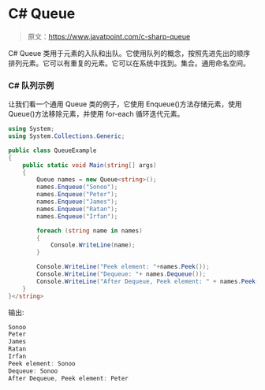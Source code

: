 # C# Queue

> 原文：<https://www.javatpoint.com/c-sharp-queue>

C# Queue <t>类用于元素的入队和出队。它使用队列的概念，按照先进先出的顺序排列元素。它可以有重复的元素。它可以在系统中找到。集合。通用命名空间。</t>

### C# 队列<t>示例</t>

让我们看一个通用 Queue <t>类的例子，它使用 Enqueue()方法存储元素，使用 Queue()方法移除元素，并使用 for-each 循环迭代元素。</t>

```cs
using System;
using System.Collections.Generic;

public class QueueExample
{
    public static void Main(string[] args)
    {
        Queue names = new Queue<string>();
        names.Enqueue("Sonoo");
        names.Enqueue("Peter");
        names.Enqueue("James");
        names.Enqueue("Ratan");
        names.Enqueue("Irfan");

        foreach (string name in names)
        {
            Console.WriteLine(name);
        }

        Console.WriteLine("Peek element: "+names.Peek());
        Console.WriteLine("Dequeue: "+ names.Dequeue());
        Console.WriteLine("After Dequeue, Peek element: " + names.Peek());
    }
}</string> 
```

输出:

```cs
Sonoo
Peter
James
Ratan
Irfan
Peek element: Sonoo
Dequeue: Sonoo
After Dequeue, Peek element: Peter

```